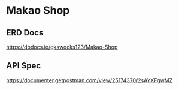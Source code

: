 # Makao Shop

## ERD Docs

https://dbdocs.io/gkswocks123/Makao-Shop

## API Spec

https://documenter.getpostman.com/view/25174370/2sAYXFgwMZ